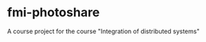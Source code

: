 fmi-photoshare
==============

A course project for the course "Integration of distributed systems"
